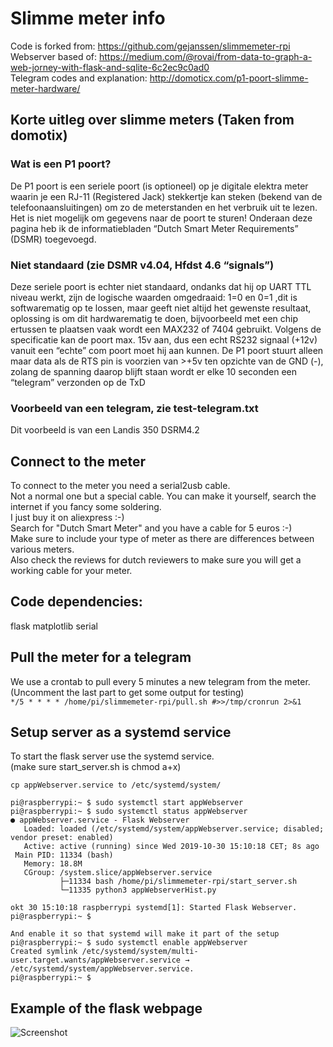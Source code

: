 # Slimme meter info
Code is forked from: https://github.com/gejanssen/slimmemeter-rpi  
Webserver based of: https://medium.com/@rovai/from-data-to-graph-a-web-jorney-with-flask-and-sqlite-6c2ec9c0ad0  
Telegram codes and explanation: http://domoticx.com/p1-poort-slimme-meter-hardware/  

## Korte uitleg over slimme meters (Taken from domotix)
### Wat is een P1 poort?
De P1 poort is een seriele poort (is optioneel) op je digitale elektra meter waarin je een RJ-11 (Registered Jack) 
stekkertje kan steken (bekend van de telefoonaansluitingen) om zo de meterstanden en het verbruik uit te lezen. 
Het is niet mogelijk om gegevens naar de poort te sturen!
Onderaan deze pagina heb ik de informatiebladen “Dutch Smart Meter Requirements” (DSMR) toegevoegd.

### Niet standaard (zie DSMR v4.04, Hfdst 4.6 “signals”)
Deze seriele poort is echter niet standaard, ondanks dat hij op UART TTL niveau werkt, zijn de logische 
waarden omgedraaid: 1=0 en 0=1 ,dit is softwarematig op te lossen, maar geeft niet altijd het gewenste resultaat, 
oplossing is om dit hardwarematig te doen, bijvoorbeeld met een chip ertussen te plaatsen vaak wordt
een MAX232 of 7404 gebruikt.
Volgens de specificatie kan de poort max. 15v aan, dus een echt RS232 signaal (+12v) vanuit een “echte” com poort 
moet hij aan kunnen.
De P1 poort stuurt alleen maar data als de RTS pin is voorzien van >+5v ten opzichte van de GND (-),
zolang de spanning daarop blijft staan wordt er elke 10 seconden een “telegram” verzonden op de TxD

### Voorbeeld van een telegram, zie test-telegram.txt
Dit voorbeeld is van een Landis 350 DSRM4.2

## Connect to the meter
To connect to the meter you need a serial2usb cable.  
Not a normal one but a special cable. You can make it yourself, search the internet if you fancy some soldering.  
I just buy it on aliexpress :-)  
Search for "Dutch Smart Meter" and you have a cable for 5 euros :-)  
Make sure to include your type of meter as there are differences between various meters.  
Also check the reviews for dutch reviewers to make sure you will get a working cable for your meter.

## Code dependencies:
flask
matplotlib
serial

## Pull the meter for a telegram
We use a crontab to pull every 5 minutes a new telegram from the meter.  
(Uncomment the last part to get some output for testing)  
```*/5 * * * * /home/pi/slimmemeter-rpi/pull.sh #>>/tmp/cronrun 2>&1```

## Setup server as a systemd service
To start the flask server use the systemd service.  
(make sure start_server.sh is chmod a+x)  
```
cp appWebserver.service to /etc/systemd/system/

pi@raspberrypi:~ $ sudo systemctl start appWebserver
pi@raspberrypi:~ $ sudo systemctl status appWebserver
● appWebserver.service - Flask Webserver
   Loaded: loaded (/etc/systemd/system/appWebserver.service; disabled; vendor preset: enabled)
   Active: active (running) since Wed 2019-10-30 15:10:18 CET; 8s ago
 Main PID: 11334 (bash)
   Memory: 18.8M
   CGroup: /system.slice/appWebserver.service
           ├─11334 bash /home/pi/slimmemeter-rpi/start_server.sh
           └─11335 python3 appWebserverHist.py

okt 30 15:10:18 raspberrypi systemd[1]: Started Flask Webserver.
pi@raspberrypi:~ $

And enable it so that systemd will make it part of the setup
pi@raspberrypi:~ $ sudo systemctl enable appWebserver
Created symlink /etc/systemd/system/multi-user.target.wants/appWebserver.service → /etc/systemd/system/appWebserver.service.
pi@raspberrypi:~ $
```

## Example of the flask webpage
![Screenshot](https://raw.githubusercontent.com/schoolsplay/slimmemeter-rpi/master/out.png)

